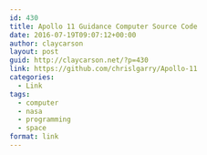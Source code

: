 ```yaml
---
id: 430
title: Apollo 11 Guidance Computer Source Code
date: 2016-07-19T09:07:12+00:00
author: claycarson
layout: post
guid: http://claycarson.net/?p=430
link: https://github.com/chrislgarry/Apollo-11
categories: 
  - Link
tags:
  - computer
  - nasa
  - programming
  - space
format: link
---
```


